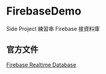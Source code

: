 # FirebaseDemo
Side Project
練習串 Firebase 接資料庫 

## 官方文件
[Firebase Realtime Database](https://firebase.google.com/docs/database/web/start?hl=zh-tw)